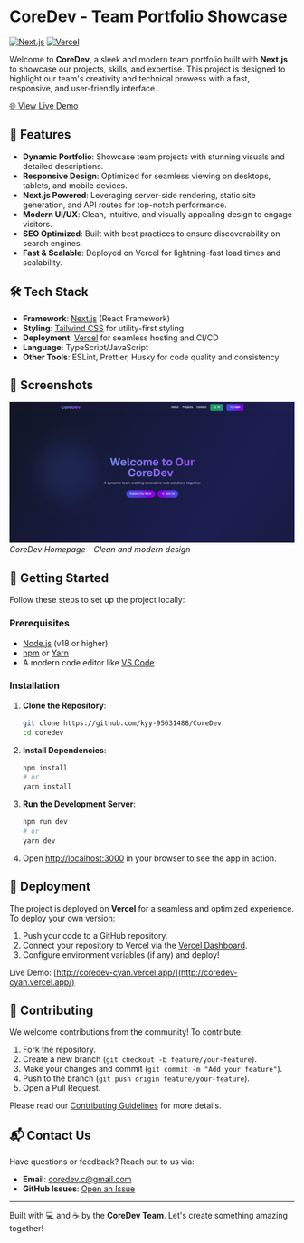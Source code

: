 # CoreDev - Team Portfolio Showcase

[![Next.js](https://img.shields.io/badge/Next.js-15.3.2-black?style=flat-square&logo=next.js)](https://nextjs.org/)
[![Vercel](https://img.shields.io/badge/Deployed%20on-Vercel-000000?style=flat-square&logo=vercel)](https://vercel.com)
<!-- [![License](https://img.shields.io/badge/License-MIT-blue?style=flat-square)](LICENSE) -->

Welcome to **CoreDev**, a sleek and modern team portfolio built with **Next.js** to showcase our projects, skills, and expertise. This project is designed to highlight our team's creativity and technical prowess with a fast, responsive, and user-friendly interface.

[🌐 View Live Demo](http://coredev-cyan.vercel.app/)

## 🚀 Features

- **Dynamic Portfolio**: Showcase team projects with stunning visuals and detailed descriptions.
- **Responsive Design**: Optimized for seamless viewing on desktops, tablets, and mobile devices.
- **Next.js Powered**: Leveraging server-side rendering, static site generation, and API routes for top-notch performance.
- **Modern UI/UX**: Clean, intuitive, and visually appealing design to engage visitors.
- **SEO Optimized**: Built with best practices to ensure discoverability on search engines.
- **Fast & Scalable**: Deployed on Vercel for lightning-fast load times and scalability.

## 🛠️ Tech Stack

- **Framework**: [Next.js](https://nextjs.org/) (React Framework)
- **Styling**: [Tailwind CSS](https://tailwindcss.com/) for utility-first styling
- **Deployment**: [Vercel](https://vercel.com/) for seamless hosting and CI/CD
- **Language**: TypeScript/JavaScript
- **Other Tools**: ESLint, Prettier, Husky for code quality and consistency

## 📸 Screenshots

![CoreDev Homepage](./public/screenshoot%201.png)
*CoreDev Homepage - Clean and modern design*

## 🏁 Getting Started

Follow these steps to set up the project locally:

### Prerequisites

- [Node.js](https://nodejs.org/) (v18 or higher)
- [npm](https://www.npmjs.com/) or [Yarn](https://yarnpkg.com/)
- A modern code editor like [VS Code](https://code.visualstudio.com/)

### Installation

1. **Clone the Repository**:
   ```bash
   git clone https://github.com/kyy-95631488/CoreDev
   cd coredev
   ```

2. **Install Dependencies**:
   ```bash
   npm install
   # or
   yarn install
   ```

3. **Run the Development Server**:
   ```bash
   npm run dev
   # or
   yarn dev
   ```

4. Open [http://localhost:3000](http://localhost:3000) in your browser to see the app in action.

## 🚀 Deployment

The project is deployed on **Vercel** for a seamless and optimized experience. To deploy your own version:

1. Push your code to a GitHub repository.
2. Connect your repository to Vercel via the [Vercel Dashboard](https://vercel.com/).
3. Configure environment variables (if any) and deploy!

Live Demo: [http://coredev-cyan.vercel.app/](http://coredev-cyan.vercel.app/)

## 🤝 Contributing

We welcome contributions from the community! To contribute:

1. Fork the repository.
2. Create a new branch (`git checkout -b feature/your-feature`).
3. Make your changes and commit (`git commit -m "Add your feature"`).
4. Push to the branch (`git push origin feature/your-feature`).
5. Open a Pull Request.

Please read our [Contributing Guidelines](CONTRIBUTING.md) for more details.
<!-- 
## 📜 License

This project is licensed under the [MIT License](LICENSE). -->

## 📬 Contact Us

Have questions or feedback? Reach out to us via:

- **Email**: coredev.c@gmail.com
- **GitHub Issues**: [Open an Issue](https://github.com/kyy-95631488/CoreDev/issues)

---

Built with 💻 and ☕ by the **CoreDev Team**. Let's create something amazing together!